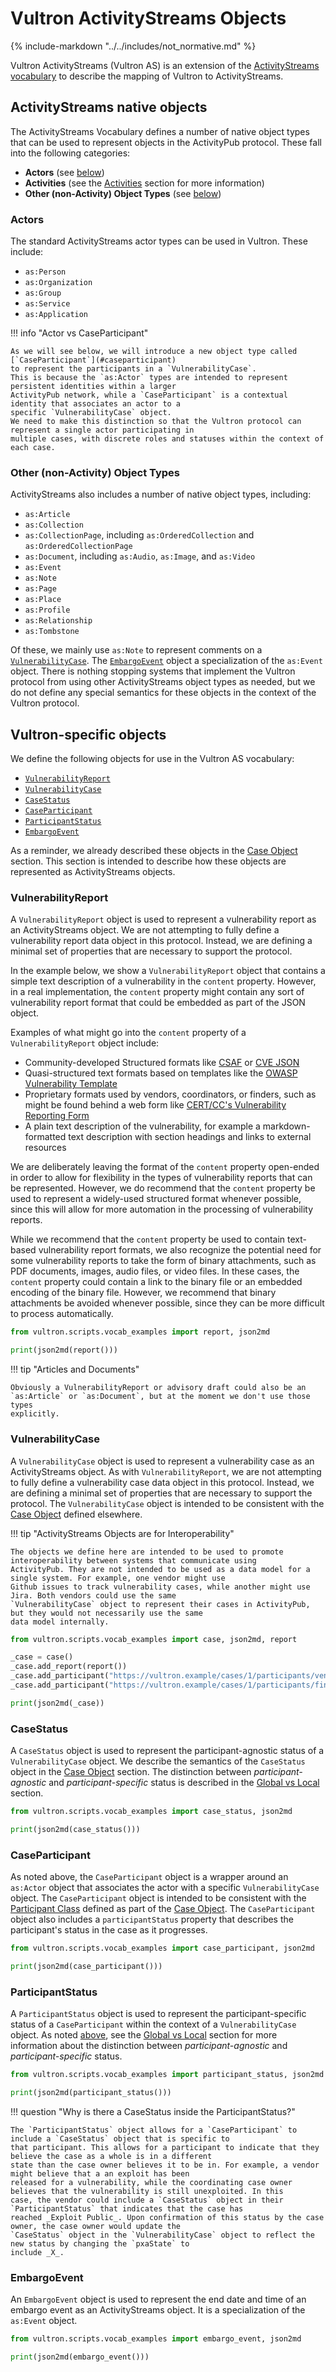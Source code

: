 # Vultron ActivityStreams Objects

{% include-markdown "../../includes/not_normative.md" %}

Vultron ActivityStreams (Vultron AS) is an extension of the
[ActivityStreams vocabulary](https://www.w3.org/TR/activitystreams-vocabulary/)
to describe the mapping of Vultron to ActivityStreams.

## ActivityStreams native objects

The ActivityStreams Vocabulary defines a number of native object types that can be used to represent objects in the
ActivityPub protocol. These fall into the following categories:

- **Actors** (see [below](#actors))
- **Activities** (see the [Activities](./activities/index.md) section for more information)
- **Other (non-Activity) Object Types** (see [below](#other-non-activity-object-types))

### Actors

The standard ActivityStreams actor types can be used in Vultron. These include:

- `as:Person`
- `as:Organization`
- `as:Group`
- `as:Service`
- `as:Application`

!!! info "Actor vs CaseParticipant"

    As we will see below, we will introduce a new object type called [`CaseParticipant`](#caseparticipant)
    to represent the participants in a `VulnerabilityCase`.
    This is because the `as:Actor` types are intended to represent persistent identities within a larger 
    ActivityPub network, while a `CaseParticipant` is a contextual identity that associates an actor to a 
    specific `VulnerabilityCase` object.
    We need to make this distinction so that the Vultron protocol can represent a single actor participating in 
    multiple cases, with discrete roles and statuses within the context of each case.

### Other (non-Activity) Object Types

ActivityStreams also includes a number of native object types, including:

- `as:Article`
- `as:Collection`
- `as:CollectionPage`, including `as:OrderedCollection` and `as:OrderedCollectionPage`
- `as:Document`, including `as:Audio`, `as:Image`, and `as:Video`
- `as:Event`
- `as:Note`
- `as:Page`
- `as:Place`
- `as:Profile`
- `as:Relationship`
- `as:Tombstone`

Of these, we mainly use `as:Note` to represent comments on a [`VulnerabilityCase`](#vulnerabilitycase).
The [`EmbargoEvent`](#embargoevent) object a specialization of the `as:Event` object.
There is nothing stopping systems that implement the Vultron protocol from using other ActivityStreams object types
as needed, but we do not define any special semantics for these objects in the context of the Vultron protocol.

## Vultron-specific objects

We define the following objects for use in the Vultron AS vocabulary:

- [`VulnerabilityReport`](#vulnerabilityreport)
- [`VulnerabilityCase`](#vulnerabilitycase)
- [`CaseStatus`](#casestatus)
- [`CaseParticipant`](#caseparticipant)
- [`ParticipantStatus`](#participantstatus)
- [`EmbargoEvent`](#embargoevent)

As a reminder, we already described these objects in the [Case Object](../case_object.md) section.
This section is intended to describe how these objects are represented as ActivityStreams objects.

### VulnerabilityReport

A `VulnerabilityReport` object is used to represent a vulnerability report as an ActivityStreams object.
We are not attempting to fully define a vulnerability report data object in this protocol.
Instead, we are defining a minimal set of properties that are necessary to support the protocol.

In the example below, we show a `VulnerabilityReport` object that contains a simple text description of a
vulnerability in the `content` property. However, in a real implementation, the `content` property might contain
any sort of vulnerability report format that could be embedded as part of the JSON object.

Examples of what might go into the `content` property of a `VulnerabilityReport` object include:

- Community-developed Structured formats like [CSAF](https://oasis-open.github.io/csaf-documentation/) or
  [CVE JSON](https://github.com/CVEProject/cve-schema)
- Quasi-structured text formats based on templates like the
  [OWASP Vulnerability Template](https://owasp.org/www-community/vulnerabilities/Vulnerability_template)
- Proprietary formats used by vendors, coordinators, or finders, such as might be found behind a web form like
  [CERT/CC's Vulnerability Reporting Form](https://www.kb.cert.org/vuls/vulcoordrequest/)
- A plain text description of the vulnerability, for example a markdown-formatted text description with section
  headings and links to external resources

We are deliberately leaving the format of the `content` property open-ended in order to allow for flexibility in the
types of vulnerability reports that can be represented. However, we do recommend that the `content` property be used to
represent a widely-used structured format whenever possible, since this will allow for more automation in the processing of
vulnerability reports.

While we recommend that the `content` property be used to contain text-based vulnerability report formats, we also
recognize the potential need for some vulnerability reports to take the form of binary attachments, such as PDF
documents, images, audio files, or video files. In these cases, the `content` property could contain a link to the binary
file or an embedded encoding of the binary file. However, we recommend that binary attachments be avoided whenever
possible, since they can be more difficult to process automatically.

```python exec="true" idprefix=""
from vultron.scripts.vocab_examples import report, json2md

print(json2md(report()))
```

!!! tip "Articles and Documents"

    Obviously a VulnerabilityReport or advisory draft could also be an 
    `as:Article` or `as:Document`, but at the moment we don't use those types 
    explicitly.

### VulnerabilityCase

A `VulnerabilityCase` object is used to represent a vulnerability case as an ActivityStreams object.
As with `VulnerabilityReport`, we are not attempting to fully define a vulnerability case data object in this protocol.
Instead, we are defining a minimal set of properties that are necessary to support the protocol.
The `VulnerabilityCase` object is intended to be consistent with the [Case Object](../case_object.md) defined elsewhere.

!!! tip "ActivityStreams Objects are for Interoperability"

    The objects we define here are intended to be used to promote interoperability between systems that communicate using
    ActivityPub. They are not intended to be used as a data model for a single system. For example, one vendor might use
    Github issues to track vulnerability cases, while another might use Jira. Both vendors could use the same
    `VulnerabilityCase` object to represent their cases in ActivityPub, but they would not necessarily use the same
    data model internally.

```python exec="true" idprefix=""
from vultron.scripts.vocab_examples import case, json2md, report

_case = case()
_case.add_report(report())
_case.add_participant("https://vultron.example/cases/1/participants/vendor")
_case.add_participant("https://vultron.example/cases/1/participants/finder")

print(json2md(_case))
```

### CaseStatus

A `CaseStatus` object is used to represent the participant-agnostic status of a `VulnerabilityCase` object.
We describe the semantics of the `CaseStatus` object in the [Case Object](../case_object.md) section.
The distinction between *participant-agnostic* and *participant-specific* status is described in the
[Global vs Local](../../topics/process_models/model_interactions/index.md) section.

```python exec="true" idprefix=""
from vultron.scripts.vocab_examples import case_status, json2md

print(json2md(case_status()))
```

### CaseParticipant

As noted above,
the `CaseParticipant` object is a wrapper around an `as:Actor` object that associates the actor with a specific
`VulnerabilityCase` object.
The `CaseParticipant` object is intended to be consistent with the
[Participant Class](../case_object.md#the-participant-class) defined as part of the [Case Object](../case_object.md).
The `CaseParticipant` object also includes a `participantStatus` property that describes the
participant's status in the case as it progresses.

```python exec="true" idprefix=""
from vultron.scripts.vocab_examples import case_participant, json2md

print(json2md(case_participant()))
```

### ParticipantStatus

A `ParticipantStatus` object is used to represent the participant-specific status of a `CaseParticipant` within
the context of a `VulnerabilityCase` object.
As noted [above](#casestatus), see the [Global vs Local](../../topics/process_models/model_interactions/index.md)
section for more information about the distinction between *participant-agnostic* and *participant-specific* status.

```python exec="true" idprefix=""
from vultron.scripts.vocab_examples import participant_status, json2md

print(json2md(participant_status()))
```

!!! question "Why is there a CaseStatus inside the ParticipantStatus?"

    The `ParticipantStatus` object allows for a `CaseParticipant` to include a `CaseStatus` object that is specific to
    that participant. This allows for a participant to indicate that they believe the case as a whole is in a different
    state than the case owner believes it to be in. For example, a vendor might believe that a an exploit has been
    released for a vulnerability, while the coordinating case owner believes that the vulnerability is still unexploited. In this
    case, the vendor could include a `CaseStatus` object in their `ParticipantStatus` that indicates that the case has
    reached _Exploit Public_. Upon confirmation of this status by the case owner, the case owner would update the
    `CaseStatus` object in the `VulnerabilityCase` object to reflect the new status by changing the `pxaState` to 
    include _X_.

### EmbargoEvent

An `EmbargoEvent` object is used to represent the end date and time of an embargo event as an ActivityStreams object.
It is a specialization of the `as:Event` object.

```python exec="true" idprefix=""
from vultron.scripts.vocab_examples import embargo_event, json2md

print(json2md(embargo_event()))
```
